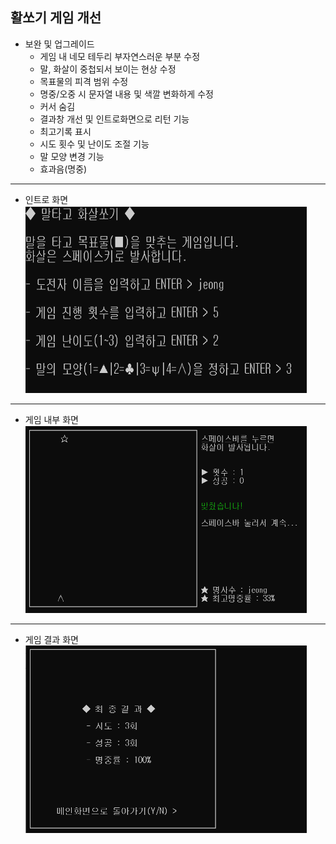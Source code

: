 ## 활쏘기 게임 개선
* 보완 및 업그레이드
  * 게임 내 네모 테두리 부자연스러운 부분 수정
  * 말, 화살이 중첩되서 보이는 현상 수정
  * 목표물의 피격 범위 수정
  * 명중/오중 시 문자열 내용 및 색깔 변화하게 수정
  * 커서 숨김
  * 결과창 개선 및 인트로화면으로 리턴 기능
  * 최고기록 표시
  * 시도 횟수 및 난이도 조절 기능
  * 말 모양 변경 기능
  * 효과음(명중)
* * *    
* 인트로 화면    
<img src="./pic/lobby.png" width="450px" height="300px" title="px(픽셀) 크기 설정" alt="lobby"></img><br/>
* * *
* 게임 내부 화면    
<img src="./pic/upgrade.png" width="450px" height="300px" title="px(픽셀) 크기 설정" alt="upgrade"></img><br/>
* * *
* 게임 결과 화면    
<img src="./pic/result.png" width="450px" height="300px" title="px(픽셀) 크기 설정" alt="result"></img><br/>
